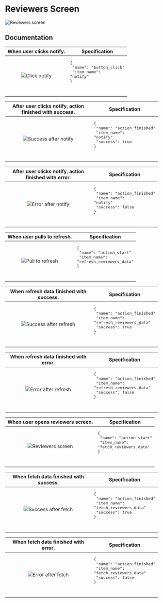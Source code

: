 # Reviewers Screen

![Reviewers screen](analytics_imgs/reviewers_screen.png)

## Documentation

|                  When user clicks notify.                   | Specification                                                                    |
|:-----------------------------------------------------------:|----------------------------------------------------------------------------------|
| ![Click notify](analytics_imgs/when_user_clicks_notify.png) | <pre>{<br />   "name": "button_click"<br />   "item_name": "notify"<br />}<pre/> |

|     After user clicks notify, action finished with success.      | Specification                                                                                               |
|:----------------------------------------------------------------:|-------------------------------------------------------------------------------------------------------------|
| ![Success after notify](analytics_imgs/after_notify_success.png) | <pre>{<br />   "name": "action_finished"<br />   "item_name": "notify"<br />   "success": true<br />}<pre/> |

|    After user clicks notify, action finished with error.     | Specification                                                                                                |
|:------------------------------------------------------------:|--------------------------------------------------------------------------------------------------------------|
| ![Error after notify](analytics_imgs/after_notify_error.png) | <pre>{<br />   "name": "action_finished"<br />   "item_name": "notify"<br />   "success": false<br />}<pre/> |

|              When user pulls to refresh.               | Specification                                                                                    |
|:------------------------------------------------------:|--------------------------------------------------------------------------------------------------|
| ![Pull to refresh](analytics_imgs/pull_to_refresh.png) | <pre>{<br />   "name": "action_start"<br />   "item_name": "refresh_reviewers_data"<br />}<pre/> |

|             When refresh data finished with success.              | Specification                                                                                                               |
|:-----------------------------------------------------------------:|-----------------------------------------------------------------------------------------------------------------------------|
| ![Success after refresh](analytics_imgs/refresh_with_success.png) | <pre>{<br />   "name": "action_finished"<br />   "item_name": "refresh_reviewers_data"<br />   "success": true<br />}<pre/> |

|            When refresh data finished with error.             | Specification                                                                                                                |
|:-------------------------------------------------------------:|------------------------------------------------------------------------------------------------------------------------------|
| ![Error after refresh](analytics_imgs/refresh_with_error.png) | <pre>{<br />   "name": "action_finished"<br />   "item_name": "refresh_reviewers_data"<br />   "success": false<br />}<pre/> |

|            When user opens reviewers screen.             | Specification                                                                                  |
|:--------------------------------------------------------:|------------------------------------------------------------------------------------------------|
| ![Reviewers screen](analytics_imgs/reviewers_screen.png) | <pre>{<br />   "name": "action_start"<br />   "item_name": "fetch_reviewers_data"<br />}<pre/> |

|            When fetch data finished with success.             | Specification                                                                                                             |
|:-------------------------------------------------------------:|---------------------------------------------------------------------------------------------------------------------------|
| ![Success after fetch](analytics_imgs/fetch_with_success.png) | <pre>{<br />   "name": "action_finished"<br />   "item_name": "fetch_reviewers_data"<br />   "success": true<br />}<pre/> |

|           When fetch data finished with error.            | Specification                                                                                                              |
|:---------------------------------------------------------:|----------------------------------------------------------------------------------------------------------------------------|
| ![Error after fetch](analytics_imgs/fetch_with_error.png) | <pre>{<br />   "name": "action_finished"<br />   "item_name": "fetch_reviewers_data"<br />   "success": false<br />}<pre/> |
